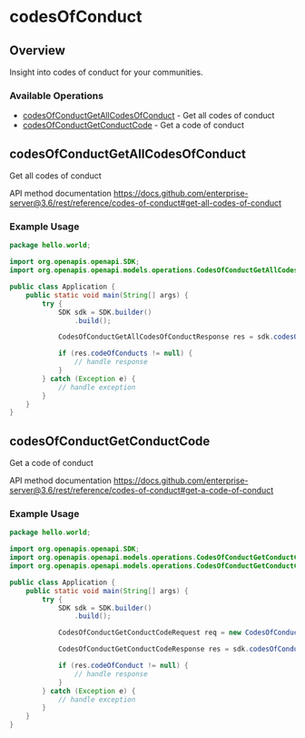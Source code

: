 # codesOfConduct

## Overview

Insight into codes of conduct for your communities.

### Available Operations

* [codesOfConductGetAllCodesOfConduct](#codesofconductgetallcodesofconduct) - Get all codes of conduct
* [codesOfConductGetConductCode](#codesofconductgetconductcode) - Get a code of conduct

## codesOfConductGetAllCodesOfConduct

Get all codes of conduct

API method documentation
<https://docs.github.com/enterprise-server@3.6/rest/reference/codes-of-conduct#get-all-codes-of-conduct>

### Example Usage

```java
package hello.world;

import org.openapis.openapi.SDK;
import org.openapis.openapi.models.operations.CodesOfConductGetAllCodesOfConductResponse;

public class Application {
    public static void main(String[] args) {
        try {
            SDK sdk = SDK.builder()
                .build();

            CodesOfConductGetAllCodesOfConductResponse res = sdk.codesOfConduct.codesOfConductGetAllCodesOfConduct();

            if (res.codeOfConducts != null) {
                // handle response
            }
        } catch (Exception e) {
            // handle exception
        }
    }
}
```

## codesOfConductGetConductCode

Get a code of conduct

API method documentation
<https://docs.github.com/enterprise-server@3.6/rest/reference/codes-of-conduct#get-a-code-of-conduct>

### Example Usage

```java
package hello.world;

import org.openapis.openapi.SDK;
import org.openapis.openapi.models.operations.CodesOfConductGetConductCodeRequest;
import org.openapis.openapi.models.operations.CodesOfConductGetConductCodeResponse;

public class Application {
    public static void main(String[] args) {
        try {
            SDK sdk = SDK.builder()
                .build();

            CodesOfConductGetConductCodeRequest req = new CodesOfConductGetConductCodeRequest("atque");            

            CodesOfConductGetConductCodeResponse res = sdk.codesOfConduct.codesOfConductGetConductCode(req);

            if (res.codeOfConduct != null) {
                // handle response
            }
        } catch (Exception e) {
            // handle exception
        }
    }
}
```
